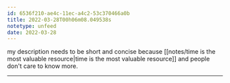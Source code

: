 ```yaml
---
id: 6536f210-ae4c-11ec-a4c2-53c370466a0b
title: 2022-03-28T00h06m08.049538s
notetype: unfeed
date: 2022-03-28
---
```

my description needs to be short and concise because [[notes/time is the most valuable resource|time is the most valuable resource]] and people don't care to know more.

---

